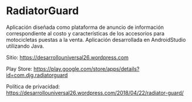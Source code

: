 # RadiatorGuard
Aplicación diseñada como plataforma de anuncio de información correspondiente al costo y características de los accesorios para motocicletas puestas a la venta.  Aplicación desarrollada en AndroidStudio utilizando Java.  

Sitio: https://desarrollouniversal26.wordpress.com

Play Store: https://play.google.com/store/apps/details?id=com.djg.radiatorguard  

Política de privacidad: https://desarrollouniversal26.wordpress.com/2018/04/22/radiator-guard/


